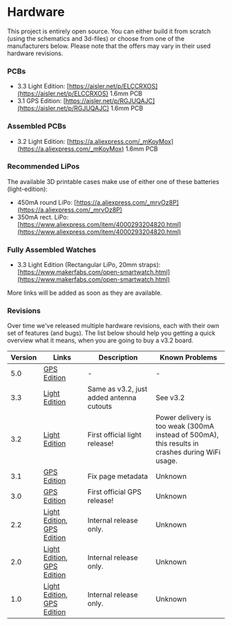 # Hardware

This project is entirely open source. You can either build it from scratch (using the schematics and 3d-files) or choose from one of the manufacturers below. Please note that the offers may vary in their used hardware revisions.

### PCBs

* <span class="tag-rev">3.3</span> Light Edition: [https://aisler.net/p/ELCCRXOS](https://aisler.net/p/ELCCRXOS) 1.6mm PCB
* <span class="tag-rev">3.1</span> GPS Edition: [https://aisler.net/p/RGJUQAJC](https://aisler.net/p/RGJUQAJC) 1.6mm PCB

### Assembled PCBs

* <span class="tag-rev">3.2</span> Light Edition: [https://a.aliexpress.com/_mKoyMox](https://a.aliexpress.com/_mKoyMox) 1.6mm PCB

### Recommended LiPos

The available 3D printable cases make use of either one of these batteries (light-edition):

* 450mA round LiPo: [https://a.aliexpress.com/_mrvOz8P](https://a.aliexpress.com/_mrvOz8P)
* 350mA rect. LiPo: [https://www.aliexpress.com/item/4000293204820.html](https://www.aliexpress.com/item/4000293204820.html)

### Fully Assembled Watches

* <span class="tag-rev">3.3</span> Light Edition (Rectangular LiPo, 20mm straps): [https://www.makerfabs.com/open-smartwatch.html](https://www.makerfabs.com/open-smartwatch.html)

More links will be added as soon as they are available.

### Revisions

Over time we've released multiple hardware revisions, each with their own set of features (and bugs). The list below should help you getting a quick overview what it means, when you are going to buy a v3.2 board.

Version | Links | Description  | Known Problems
----------- | ----------- | ------------ | -----------
<span class="tag-rev rev-dev">5.0</span> | [GPS Edition]() | - | -
<span class="tag-rev">3.3</span> | [Light Edition](https://github.com/Open-Smartwatch/open-smartwatch-light/releases/tag/v3.3) | Same as v3.2, just added antenna cutouts | See v3.2
<span class="tag-rev">3.2</span> | [Light Edition](https://github.com/Open-Smartwatch/open-smartwatch-light/releases/tag/v3.2) | First official light release! | Power delivery is too weak (300mA instead of 500mA),<br>this results in crashes during WiFi usage.
<span class="tag-rev">3.1</span> | [GPS Edition](https://github.com/Open-Smartwatch/open-smartwatch-gps/releases/tag/v3.1) | Fix page metadata | Unknown
<span class="tag-rev">3.0</span> | [GPS Edition](https://github.com/Open-Smartwatch/open-smartwatch-gps/releases/tag/v3.0) | First official GPS release! | Unknown
<span class="tag-rev">2.2</span> | [Light Edition](https://github.com/Open-Smartwatch/open-smartwatch-light/releases/tag/v2.1), [GPS Edition](https://github.com/Open-Smartwatch/open-smartwatch-gps/releases/tag/v2.1) | Internal release only. | Unknown
<span class="tag-rev">2.0</span> | [Light Edition](https://github.com/Open-Smartwatch/open-smartwatch-light/releases/tag/v2.0), [GPS Edition](https://github.com/Open-Smartwatch/open-smartwatch-gps/releases/tag/v2.0) | Internal release only. | Unknown
<span class="tag-rev">1.0</span> | [Light Edition](https://github.com/Open-Smartwatch/open-smartwatch-light/releases/tag/v1.0), [GPS Edition](https://github.com/Open-Smartwatch/open-smartwatch-gps/releases/tag/v1.0) | Internal release only. | Unknown
